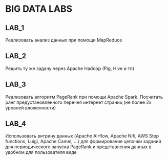# BIG DATA LABS

## LAB_1

Реализовать анализ данных при помощи MapReduce

## LAB_2

Решить ту же задачу через Apache Hadoop (Pig, Hive и тп)

## LAB_3

Реализовать алгоритм PageRank при помощи Apache Spark. Посчитать ранг предустановленного перечня интернет страниц (не более 2х уровней вложенности)

## LAB_4

Использовать витрину данных (Apache Airflow, Apache Nifi, AWS Step functions, Luigi, Apache Camel, ...) для формирования цепочки заданий для периодического запуска PageRank и представления данных в удобном для пользователя виде
